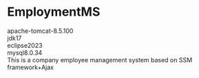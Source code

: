 # EmploymentMS
apache-tomcat-8.5.100  
jdk17  
eclipse2023  
mysql8.0.34  
This is a company employee management system based on SSM framework+Ajax

